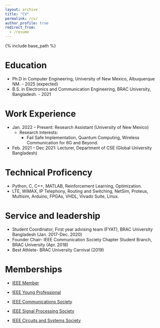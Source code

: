 ```yaml
---
layout: archive
title: "CV"
permalink: /cv/
author_profile: true
redirect_from:
  - /resume
---
```


{% include base_path %}

Education
======
* Ph.D in Computer Engineering, University of New Mexico, Albuquerque NM. - 2025 (expected)
* B.S. in Electronics and Communication Engineering, BRAC University, Bangladesh. - 2021

Work Experience
======
* Jan. 2022 – Present: Research Assistant (University of New Mexico)
  * Research Interests: 
    - Fail Safe Implementation, Quantum Computing, Wireless Communication for 6G and Beyond.
* Feb. 2021 – Dec 2021: Lecturer, Department of CSE (Global University Bangladesh)

Technical Proficency
======
*	Python, C, C++, MATLAB, Reinforcement Learning, Optimization.
*	LTE, WiMAX, IP Telephony, Routing and Switching, NetSim, Proteus, Multisim, Arduino, FPGAs, VHDL, Vivado Suite, Linux.

Service and leadership
======
* Student Coordinator, First year advising team (FYAT), BRAC University Bangladesh (Jan. 2017-Dec. 2020)
* Founder Chair- IEEE Communication Society Chapter Student Branch, BRAC University (Apr. 2018)
* Best Athlete- BRAC University Carnival (2019)

Memberships
======
- <p><a href="https://anindyabal.github.io/files/A1.pdf" target="_blank">IEEE Member</a></p>
- <p><a href="https://anindyabal.github.io/files/A2.pdf" target="_blank">IEEE Young Professional</a></p>
- <p><a href="https://anindyabal.github.io/files/A3.pdf" target="_blank">IEEE Communications Society</a></p>
- <p><a href="https://anindyabal.github.io/files/A1.pdf" target="_blank">IEEE Signal Processing Society</a></p>
- <p><a href="https://anindyabal.github.io/files/A1.pdf" target="_blank">IEEE Circuits and Systems Society</a></p>
